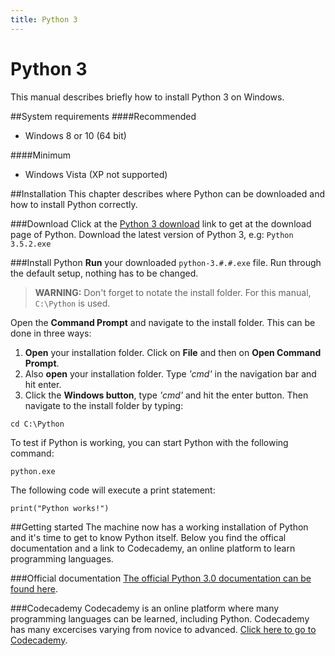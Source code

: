 ```yaml
---
title: Python 3
---
```

# Python 3
This manual describes briefly how to install Python 3 on Windows.

##System requirements
####Recommended
* Windows 8 or 10 (64 bit)

####Minimum
* Windows Vista (XP not supported)

##Installation
This chapter describes where Python can be downloaded and how to install Python correctly.

###Download
Click at the [Python 3 download](https://www.python.org/getit/) link to get at the download page of Python. Download the latest version of Python 3, e.g:
`Python 3.5.2.exe`

###Install Python
**Run** your downloaded `python-3.#.#.exe` file. Run through the default setup, nothing has to be changed.

> **WARNING:** Don't forget to notate the install folder. For this manual, `C:\Python` is used.

Open the **Command Prompt** and navigate to the install folder. This can be done in three ways:

1. **Open** your installation folder. Click on **File** and then on **Open Command Prompt**.
2. Also **open** your installation folder. Type *'cmd'* in the navigation bar and hit enter.
3. Click the **Windows button**, type *'cmd'* and hit the enter button. Then navigate to the install folder by typing: 

```
cd C:\Python
```

To test if Python is working, you can start Python with the following command:

```
python.exe
```

The following code will execute a print statement:

```
print("Python works!")
```

##Getting started
The machine now has a working installation of Python and it's time to get to know Python itself. Below you find the offical documentation and a link to Codecademy, an online platform to learn programming languages.

###Official documentation
[The official Python 3.0 documentation can be found here](http://docs.python.org/3.0/index.html).

###Codecademy
Codecademy is an online platform where many programming languages can be learned, including Python. Codecademy has many excercises varying from novice to advanced. [Click here to go to Codecademy](https://www.codecademy.com/learn/python).